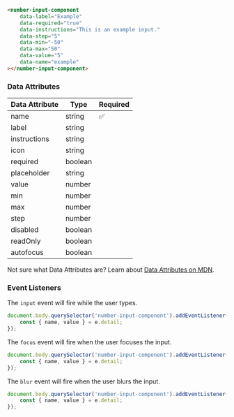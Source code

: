 ```html
<number-input-component
    data-label="Example"
    data-required="true"
    data-instructions="This is an example input."
    data-step="5"
    data-min="-50"
    data-max="50"
    data-value="5"
    data-name="example"
></number-input-component>
```

### Data Attributes

| Data Attribute | Type | Required |
| -------------- | ---- | -------- |
| name | string | ✅ |
| label | string | |
| instructions | string | |
| icon | string | |
| required | boolean | |
| placeholder | string | |
| value | number | |
| min | number | |
| max | number | |
| step | number | |
| disabled | boolean | |
| readOnly | boolean | |
| autofocus | boolean | |

Not sure what Data Attributes are? Learn about [Data Attributes on MDN](https://developer.mozilla.org/en-US/docs/Web/HTML/Global_attributes/data-*).

### Event Listeners

The `input` event will fire while the user types.

```typescript
document.body.querySelector('number-input-component').addEventListener('input', (e) => {
    const { name, value } = e.detail;
});
```

The `focus` event will fire when the user focuses the input.

```typescript
document.body.querySelector('number-input-component').addEventListener('focus', (e) => {
    const { name, value } = e.detail;
});
```

The `blur` event will fire when the user blurs the input.

```typescript
document.body.querySelector('number-input-component').addEventListener('blur', (e) => {
    const { name, value } = e.detail;
});
```
